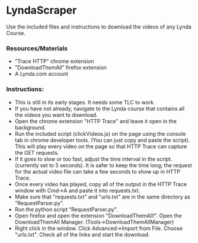 <h1>LyndaScraper</h1>

Use the included files and instructions to download the videos of any Lynda Course.

<h3>Resources/Materials</h3>
<ul>
<li>”Trace HTTP” chrome extension</li>
<li>”DownloadThemAll” firefox extension</li>
<li>A Lynda.com account</li>
</ul>

<h3>Instructions:</h3>

<ul>
<li>This is still in its early stages. It needs some TLC to work.</li>
<li>If you have not already, navigate to the Lynda course that contains all the videos you want to download.</li>
<li>Open the chrome extension "HTTP Trace" and leave it open in the background.</li>
<li>Run the included script (clickVideos.js) on the page using the console tab in chrome developer tools. (You can just copy and paste the script). This will play every video on the page so that HTTP Trace can capture the GET requests.</li>
<li>If it goes to slow or too fast, adjust the time interval in the script. (currently set to 5 seconds). It is safer to keep the time long; the request for the actual video file can take a few seconds to show up in HTTP Trace.</li>
<li>Once every video has played, copy all of the output in the HTTP Trace window with Cmd->A and paste it into requests.txt.</li>
<li>Make sure that "requests.txt" and "urls.txt" are in the same directory as “RequestParser.py”.</li>
<li>Run the python script “RequestParser.py”.</li>
<li>Open firefox and open the extension "DownloadThemAll!". Open the DownloadThemAll Manager. (Tools->DownloadThemAllManager)</li>
<li>Right click in the window. Click Advanced->Import from File. Choose "urls.txt". Check all of the links and start the download.</li>
</ul>

